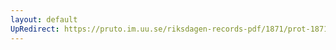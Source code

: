 ```yaml
---
layout: default
UpRedirect: https://pruto.im.uu.se/riksdagen-records-pdf/1871/prot-1871--fk--512/prot-1871--fk--512_035.pdf
---
```

